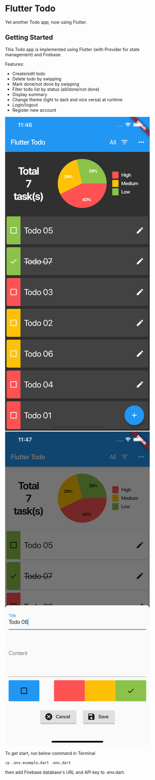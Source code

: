 # Flutter Todo

Yet another Todo app, now using Flutter.

## Getting Started

This Todo app is implemented using Flutter (with Provider for state management) and Firebase.

Features:

- Create/edit todo
- Delete todo by swipping
- Mark done/not done by swipping
- Filter todo list by status (all/done/not done)
- Display summary
- Change theme (light to dark and vice versa) at runtime
- Login/logout
- Register new account

![UI Dark](ui_dark.png?raw=true)
![UI Light](ui_light.png?raw=true)

To get start, run below command in Terminal

```bash
cp .env.example.dart .env.dart
```

then add Firebase database's URL and API key to .env.dart.
